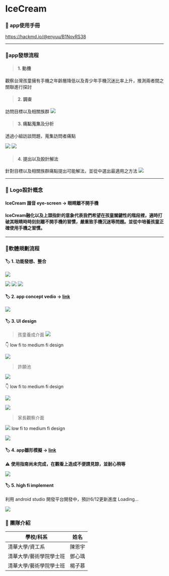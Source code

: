 # **IceCream** 


### :icecream: app使用手冊
https://hackmd.io/@enyuu/B1NovRS38

---

### :icecream:**app發想流程**

> #### 1. 動機 

觀察台灣孩童擁有手機之年齡層降低以及青少年手機沉迷比率上升，推測兩者間之關聯進行探討

> #### 2. 調查

訪問目標以及相關族群
![](https://i.imgur.com/ROrUdl3.png)

>#### 3. 痛點蒐集及分析

透過小組訪談問題，蒐集訪問者痛點

![](https://i.imgur.com/qnY0vMU.png)
![](https://i.imgur.com/2WjjaWh.png)

> #### 4. 提出以及設計解法
針對目標以及相關族群痛點提出可能解法，並從中選出最適用之方法
![](https://i.imgur.com/ORT6RzJ.png)

---

### :icecream: **Logo設計概念**

#### IceCream 諧音 eye-screen  -> 眼睛離不開手機
#### IceCream**融化**以及上頭**指針**的意象代表我們希望在孩童關鍵性的階段裡，適時打破其眼睛時時刻刻離不開手機的習慣，嚴重致手機沉迷等問題。並從中培養孩童正確使用手機之習慣。





---


### :icecream:**軟體規劃流程**

#### :label: 1. 功能發想、整合

![](https://i.imgur.com/ujX2iKc.png)

![](https://i.imgur.com/6w4oeYv.png)
![](https://i.imgur.com/MITw6DU.png)
![](https://i.imgur.com/yIHAxEq.png)

#### :label: 2. app concept vedio -> [link](https://www.youtube.com/watch?v=HkahbRhjPmI&feature=youtu.be)
![](https://i.imgur.com/QvGChd1.png)



#### :label: 3. **UI design**


> 孩童養成介面
![](https://i.imgur.com/4VtW5It.png)


:point_down: low fi to medium fi design


![](https://i.imgur.com/f137iSc.png)

> 許願池

![](https://i.imgur.com/M086D3Q.png)

:point_down: low fi to medium fi design

![](https://i.imgur.com/LhUpo1L.png)

![](https://i.imgur.com/CV3WnvK.png)

> 家長觀察介面


![](https://i.imgur.com/Zj17gxy.png)
low fi to medium fi design

![](https://i.imgur.com/CbGTvRp.png)

#### :label: 4. **app雛形模擬** -> [link](https://xd.adobe.com/view/217e07e0-747e-49b5-6e48-b7fe4b6154df-574f/)
:warning: **使用指南尚未完成，在觀看上造成不便請見諒，並耐心稍等**

![](https://i.imgur.com/lQNgDwD.png)

#### :label: 5. **high fi implement**
利用 android studio 開發平台開發中，預計6/12更新進度 Loading...


![](https://i.imgur.com/hXUpfJh.png)


### :icecream: **團隊介紹**


| 學校/科系 | 姓名 |
| -------- | -------- | 
|  清華大學/資工系    | 陳恩宇    |
|  清華大學/藝術學院學士班    | 鄧心瑀    | 
|  清華大學/藝術學院學士班    | 楊子慕    | 



